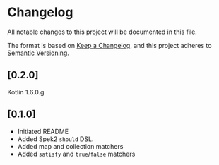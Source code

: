 # Changelog

All notable changes to this project will be documented in this file.

The format is based on [Keep a Changelog](https://keepachangelog.com/en/1.0.0/),
and this project adheres to [Semantic Versioning](https://semver.org/spec/v2.0.0.html).

## [0.2.0]
Kotlin 1.6.0.g

## [0.1.0]

- Initiated README
- Added Spek2 `should` DSL.
- Added map and collection matchers
- Added `satisfy` and `true`/`false` matchers

